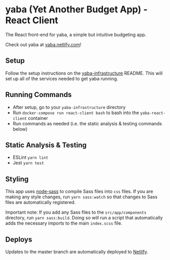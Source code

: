 # yaba (Yet Another Budget App) - React Client

The React front-end for yaba, a simple but intuitive budgeting app.

Check out yaba at [yaba.netlify.com](https://yaba.netlify.com)!

## Setup

Follow the setup instructions on the [yaba-infrastructure](https://github.com/domarp-j/yaba-infrastructure) README. This will set up all of the services needed to get yaba running.

## Running Commands

- After setup, go to your `yaba-infrastructure` directory
- Run `docker-compose run react-client bash` to bash into the `yaba-react-client` container
- Run commands as needed (i.e. the static analysis & testing commands below)

## Static Analysis & Testing

- ESLint `yarn lint`
- Jest `yarn test`

## Styling

This app uses [node-sass](https://www.npmjs.com/package/node-sass) to compile Sass files into `css` files. If you are making any style changes, run `yarn sass:watch` so that changes to Sass files are automatically registered.

Important note: If you add any Sass files to the `src/app/components` directory, run `yarn sass:build`. Doing so will run a script that automatically adds the necessary imports to the main `index.scss` file.

## Deploys

Updates to the master branch are automatically deployed to [Netlify](https://www.netlify.com/).
